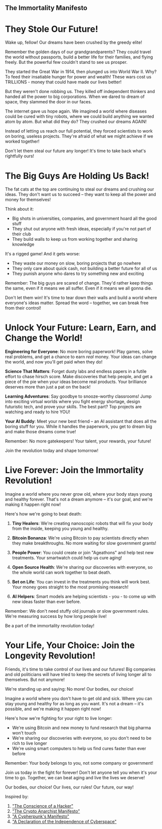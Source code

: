 The Immortality Manifesto
-------------------

# They Stole Our Future!

Wake up, fellow! Our dreams have been crushed by the greedy elite!

Remember the golden days of our grandgrandparents?  They could travel
the world without passports, build a better life for their families,
and flying freely.  But the powerful few couldn't stand to see us
prosper.

They started the Great War in 1914, then plunged us into World War
II. Why? To feed their insatiable hunger for power and wealth! These
wars cost us TRILLIONS - money that could have made our lives better!

But they weren't done robbing us. They killed off independent thinkers
and handed all the power to big corporations.  When we dared to dream
of space, they slammed the door in our faces.

The internet gave us hope again.  We imagined a world where diseases
could be cured with tiny robots, where we could build anything we
wanted atom by atom. But what did they do?  They crushed our dreams
AGAIN!

Instead of letting us reach our full potential, they forced scientists
to work on boring, useless projects. They're afraid of what we might
achieve if we worked together!

Don't let them steal our future any longer! It's time to take back
what's rightfully ours!

# The Big Guys Are Holding Us Back!

The fat cats at the top are continuing to steal our dreams and
crushing our ideas. They don't want us to succeed – they want to keep
all the power and money for themselves!

Think about it:
- Big shots in universities, companies, and government hoard all the
  good stuff
- They shut out anyone with fresh ideas, especially if you're not part
  of their club
- They build walls to keep us from working together and sharing
  knowledge

It's a rigged game! And it gets worse:
- They waste our money on slow, boring projects that go nowhere
- They only care about quick cash, not building a better future for
  all of us
- They punish anyone who dares to try something new and exciting

Remember: The big guys are scared of change.  They'd rather keep
things the same, even if it means we all suffer.  Even if it means we
all gonna die.

Don't let them win!  It's time to tear down their walls and build a
world where everyone's ideas matter.  Spread the word – together, we
can break free from their control!

# Unlock Your Future: Learn, Earn, and Change the World!

**Engineering for Everyone**: No more boring paperwork!  Play games,
solve real problems, and get a chance to earn *real* money.  Your
ideas can change the world, and now you'll get paid when they do!

**Science That Matters**: Forget dusty labs and endless papers in a
futile effort to chase hirsch score.  Make discoveries that help
people, and get a piece of the pie when your ideas become real
products.  Your brilliance deserves more than just a pat on the back!

**Learning Adventures**: Say goodbye to snooze-worthy classrooms! Jump
into exciting virtual worlds where you fight energy shortage, design
futuristic tech, and prove your skills.  The best part?  Top projects
are watching and ready to hire YOU!

**Your AI Buddy**: Meet your new best friend – an AI assistant that
does all the boring stuff for you.  While it handles the paperwork,
you get to dream big and make those dreams come true!

Remember: No more gatekeepers! Your talent, your rewards, your future!

Join the revolution today and shape tomorrow!

# Live Forever: Join the Immortality Revolution!

Imagine a world where you never grow old, where your body stays young
and healthy forever. That's not a dream anymore – it's our goal, and
we're making it happen right now!

Here's how we're going to beat death:

1. **Tiny Healers**: We're creating nanoscopic robots that will fix
   your body from the inside, keeping you young and healthy.

2. **Bitcoin Bonanza**: We're using Bitcoin to pay scientists directly
   when they make breakthroughs.  No more waiting for slow government
   grants!

3. **People Power**: You could create or join "Ageathons" and help
   test new treatments.  Your smartwatch could help us cure aging!

4. **Open Source Health**: We're sharing our discoveries with
   everyone, so the whole world can work together to beat death.

5. **Bet on Life**: You can invest in the treatments you think will
   work best. Your money goes straight to the most promising research!

6. **AI Helpers**: Smart models are helping scientists - you - to come
   up with new ideas faster than ever before.

Remember: We don't need stuffy old journals or slow government
rules. We're measuring success by how long people live!

Be a part of the immortality revolution today!

# Your Life, Your Choice: Join the Longevity Revolution!

Friends, it's time to take control of our lives and our futures!  Big
companies and old politicians will have tried to keep the secrets of
living longer all to themselves.  But not anymore!

We're standing up and saying: No more! Our bodies, our choice!

Imagine a world where you don't have to get old and sick.  Where you
can stay young and healthy for as long as you want. It's not a dream –
it's possible, and we're making it happen right now!

Here's how we're fighting for your right to live longer:
- We're using Bitcoin and new money to fund research that big pharma
  won't touch
- We're sharing our discoveries with everyone, so you don't need to be
  rich to live longer
- We're using smart computers to help us find cures faster than ever
  before

Remember: Your body belongs to you, not some company or government!

Join us today in the fight for forever! Don't let anyone tell you when
it's your time to go. Together, we can beat aging and live the lives
we deserve!

Our bodies, our choice! Our lives, our rules! Our future, our way!

Inspired by:

1. ["The Conscience of a Hacker"](https://archive.org/stream/The_Conscience_of_a_Hacker/hackersmanifesto.txt)
2. ["The Crypto Anarchist Manifesto"](https://nakamotoinstitute.org/library/crypto-anarchist-manifesto/)
3. ["A Cypherpunk's Manifesto"](https://nakamotoinstitute.org/library/cypherpunk-manifesto/)
4. ["A Declaration of the Independence of Cyberspace"](https://www.eff.org/cyberspace-independence)
